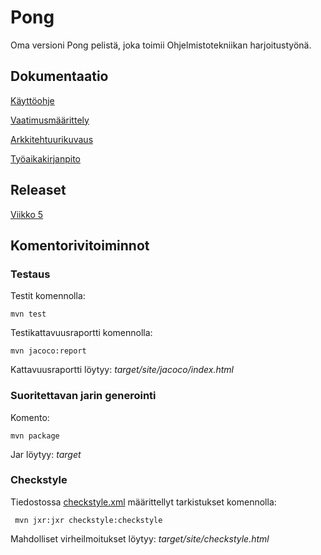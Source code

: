 # Pong

Oma versioni Pong pelistä, joka toimii Ohjelmistotekniikan harjoitustyönä.

## Dokumentaatio

[Käyttöohje](https://github.com/Jeeses313/ot-harjoitustyo/blob/master/dokumentaatio/kayttoohje.md)

[Vaatimusmäärittely](https://github.com/Jeeses313/ot-harjoitustyo/blob/master/dokumentaatio/vaatimusmaarittely.md)

[Arkkitehtuurikuvaus](https://github.com/Jeeses313/ot-harjoitustyo/blob/master/dokumentaatio/arkkitehtuuri.md)

[Työaikakirjanpito](https://github.com/Jeeses313/ot-harjoitustyo/blob/master/dokumentaatio/tyoaikakirjanpito.md)

## Releaset

[Viikko 5](https://github.com/Jeeses313/ot-harjoitustyo/releases/tag/Viikko5)

## Komentorivitoiminnot 

### Testaus

Testit komennolla:

```
mvn test
```

Testikattavuusraportti komennolla:

```
mvn jacoco:report
```

Kattavuusraportti löytyy: _target/site/jacoco/index.html_

### Suoritettavan jarin generointi

Komento:

```
mvn package
```

Jar löytyy: _target_


### Checkstyle

Tiedostossa [checkstyle.xml](https://github.com/Jeeses313/ot-harjoitustyo/blob/master/Pong/checkstyle.xml) määrittellyt tarkistukset komennolla:

```
 mvn jxr:jxr checkstyle:checkstyle
```

Mahdolliset virheilmoitukset löytyy: _target/site/checkstyle.html_